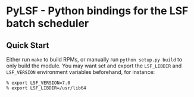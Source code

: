 PyLSF - Python bindings for the LSF batch scheduler
===================================================

Quick Start
-----------

Either run `make` to build RPMs, or manually run `python setup.py build` to only
build the module. You may want set and export the `LSF_LIBDIR` and `LSF_VERSION`
environment variables beforehand, for instance:

    % export LSF_VERSION=7.0
    % export LSF_LIBDIR=/usr/lib64
